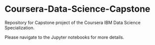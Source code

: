 # Coursera-Data-Science-Capstone

Repository for Capstone project of the Coursera IBM Data Science Specialization. 

Please navigate to the Jupyter notebooks for more details.
